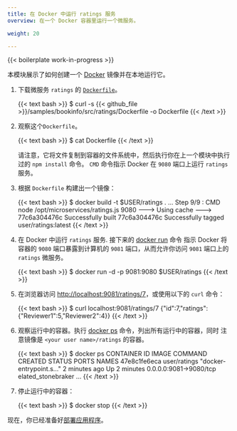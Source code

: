 ```yaml
---
title: 在 Docker 中运行 ratings 服务
overview: 在一个 Docker 容器里运行一个微服务。

weight: 20

---
```


{{< boilerplate work-in-progress >}}

本模块展示了如何创建一个 [Docker](https://www.docker.com) 镜像并在本地运行它。

1.  下载微服务 `ratings` 的 [`Dockerfile`](https://docs.docker.com/engine/reference/builder/)。

    {{< text bash >}}
    $ curl -s {{< github_file >}}/samples/bookinfo/src/ratings/Dockerfile -o Dockerfile
    {{< /text >}}

1.  观察这个`Dockerfile`。

    {{< text bash >}}
    $ cat Dockerfile
    {{< /text >}}

    请注意，它将文件复制到容器的文件系统中，然后执行你在上一个模块中执行过的 `npm install` 命令。
    `CMD` 命令指示 Docker 在 `9080` 端口上运行 `ratings` 服务。

1.  根据 `Dockerfile` 构建出一个镜像：

    {{< text bash >}}
    $ docker build -t $USER/ratings .
    ...
    Step 9/9 : CMD node /opt/microservices/ratings.js 9080
    ---> Using cache
    ---> 77c6a304476c
    Successfully built 77c6a304476c
    Successfully tagged user/ratings:latest
    {{< /text >}}

1.  在 Docker 中运行 `ratings` 服务. 接下来的 [docker run](https://docs.docker.com/engine/reference/commandline/run/) 命令
    指示 Docker 将容器的 `9080` 端口暴露到计算机的 `9081` 端口，从而允许你访问 `9081` 端口上的 `ratings` 微服务。

    {{< text bash >}}
    $ docker run -d -p 9081:9080 $USER/ratings
    {{< /text >}}

1.  在浏览器访问 [http://localhost:9081/ratings/7](http://localhost:9081/ratings/7)，或使用以下的 `curl` 命令：

    {{< text bash >}}
    $ curl localhost:9081/ratings/7
    {"id":7,"ratings":{"Reviewer1":5,"Reviewer2":4}}
    {{< /text >}}

1.  观察运行中的容器。执行 [docker ps](https://docs.docker.com/engine/reference/commandline/ps/) 命令，列出所有运行中的容器，同时
    注意镜像是 `<your user name>/ratings` 的容器。

    {{< text bash >}}
    $ docker ps
    CONTAINER ID        IMAGE            COMMAND                  CREATED             STATUS              PORTS                    NAMES
    47e8c1fe6eca        user/ratings     "docker-entrypoint.s…"   2 minutes ago       Up 2 minutes        0.0.0.0:9081->9080/tcp   elated_stonebraker
    ...
    {{< /text >}}

1.  停止运行中的容器：

    {{< text bash >}}
    $ docker stop <the container ID from the output of docker ps>
    {{< /text >}}

现在，你已经准备好[部署应用程序](/zh/docs/examples/microservices-istio/bookinfo-kubernetes)。
